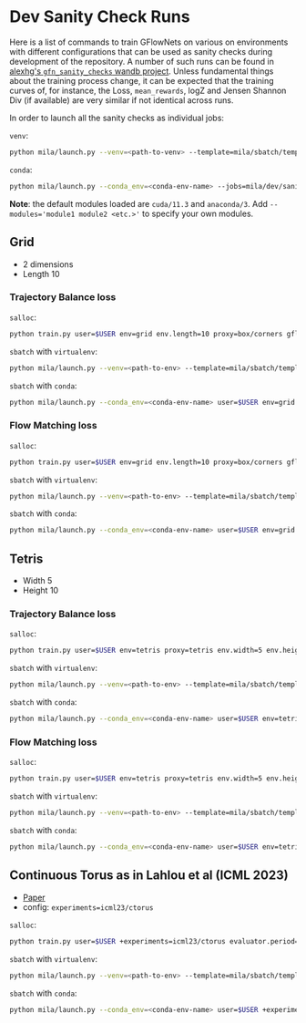 # Dev Sanity Check Runs

Here is a list of commands to train GFlowNets on various on environments with different configurations that can be used as sanity checks during development of the repository. A number of such runs can be found in [alexhg's `gfn_sanity_checks` wandb project](https://wandb.ai/alexhg/gfn_sanity_checks). Unless fundamental things about the training process change, it can be expected that the training curves of, for instance, the Loss, `mean_rewards`, logZ and Jensen Shannon Div (if available) are very similar if not identical across runs.

In order to launch all the sanity checks as individual jobs:

`venv`:

```bash
python mila/launch.py --venv=<path-to-venv> --template=mila/sbatch/template-venv.sh --jobs=mila/dev/sanity_check_runs.yaml
```

`conda`:

```bash
python mila/launch.py --conda_env=<conda-env-name> --jobs=mila/dev/sanity_check_runs.yaml
```

**Note**: the default modules loaded are `cuda/11.3` and `anaconda/3`. Add `--modules='module1 module2 <etc.>'` to specify your own modules.

## Grid

- 2 dimensions
- Length 10

### Trajectory Balance loss

`salloc`:

```bash
python train.py user=$USER env=grid env.length=10 proxy=box/corners gflownet=trajectorybalance device=cpu logger.project_name=gfn_sanity_checks logger.do.online=True
```

`sbatch` with `virtualenv`:

```bash
python mila/launch.py --venv=<path-to-env> --template=mila/sbatch/template-venv.sh user=$USER env=grid env.length=10 proxy=box/corners gflownet=trajectorybalance device=cpu logger.project_name=gfn_sanity_checks logger.do.online=True
```

`sbatch` with `conda`:

```bash
python mila/launch.py --conda_env=<conda-env-name> user=$USER env=grid env.length=10 proxy=box/corners gflownet=trajectorybalance device=cpu logger.project_name=gfn_sanity_checks logger.do.online=True
```

### Flow Matching loss

`salloc`:

```bash
python train.py user=$USER env=grid env.length=10 proxy=box/corners gflownet=flowmatch device=cpu logger.project_name=gfn_sanity_checks logger.do.online=True
```

`sbatch` with `virtualenv`:

```bash
python mila/launch.py --venv=<path-to-env> --template=mila/sbatch/template-venv.sh user=$USER env=grid env.length=10 proxy=box/corners gflownet=flowmatch device=cpu logger.project_name=gfn_sanity_checks logger.do.online=True
```

`sbatch` with `conda`:

```bash
python mila/launch.py --conda_env=<conda-env-name> user=$USER env=grid env.length=10 proxy=box/corners gflownet=flowmatch device=cpu logger.project_name=gfn_sanity_checks logger.do.online=True
```

## Tetris

- Width 5
- Height 10

### Trajectory Balance loss

`salloc`:

```bash
python train.py user=$USER env=tetris proxy=tetris env.width=5 env.height=10 gflownet=trajectorybalance device=cpu logger.project_name=gfn_sanity_checks logger.do.online=True evaluator.top_k=10 evaluator.n_top_k=100
```

`sbatch` with `virtualenv`:

```bash
python mila/launch.py --venv=<path-to-env> --template=mila/sbatch/template-venv.sh user=$USER env=tetris proxy=tetris env.width=5 env.height=10 gflownet=trajectorybalance device=cpu logger.project_name=gfn_sanity_checks logger.do.online=True evaluator.top_k=10 evaluator.n_top_k=100
```

`sbatch` with `conda`:

```bash
python mila/launch.py --conda_env=<conda-env-name> user=$USER env=tetris proxy=tetris env.width=5 env.height=10 gflownet=trajectorybalance device=cpu logger.project_name=gfn_sanity_checks logger.do.online=True evaluator.top_k=10 evaluator.n_top_k=100
```

### Flow Matching loss

`salloc`:

```bash
python train.py user=$USER env=tetris proxy=tetris env.width=5 env.height=10 gflownet=flowmatch device=cpu logger.project_name=gfn_sanity_checks logger.do.online=True evaluator.top_k=10 evaluator.n_top_k=100
```

`sbatch` with `virtualenv`:

```bash
python mila/launch.py --venv=<path-to-env> --template=mila/sbatch/template-venv.sh user=$USER env=tetris proxy=tetris env.width=5 env.height=10 gflownet=flowmatch device=cpu logger.project_name=gfn_sanity_checks logger.do.online=True evaluator.top_k=10 evaluator.n_top_k=100
```

`sbatch` with `conda`:

```bash
python mila/launch.py --conda_env=<conda-env-name> user=$USER env=tetris proxy=tetris env.width=5 env.height=10 gflownet=flowmatch device=cpu logger.project_name=gfn_sanity_checks logger.do.online=True evaluator.top_k=10 evaluator.n_top_k=100
```

## Continuous Torus as in Lahlou et al (ICML 2023)

- [Paper](https://arxiv.org/abs/2301.12594)
- config: `experiments=icml23/ctorus`

`salloc`:

```bash
python train.py user=$USER +experiments=icml23/ctorus evaluator.period=500 device=cpu logger.project_name=gfn_sanity_checks logger.do.online=True
```

`sbatch` with `virtualenv`:

```bash
python mila/launch.py --venv=<path-to-env> --template=mila/sbatch/template-venv.sh user=$USER +experiments=icml23/ctorus evaluator.period=500 device=cpu logger.project_name=gfn_sanity_checks logger.do.online=True
```

`sbatch` with `conda`:

```bash
python mila/launch.py --conda_env=<conda-env-name> user=$USER +experiments=icml23/ctorus evaluator.period=500 device=cpu logger.project_name=gfn_sanity_checks logger.do.online=True
```
